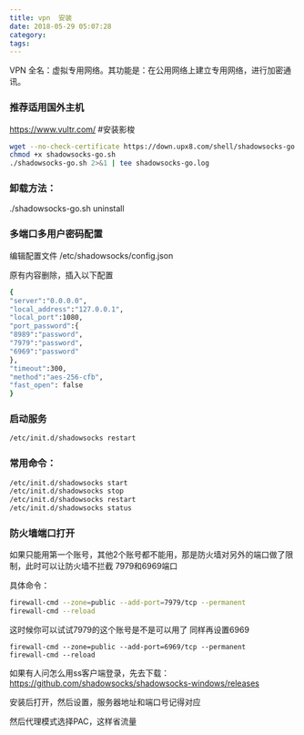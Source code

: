 ```yaml
---
title: vpn  安装
date: 2018-05-29 05:07:28
category:
tags:
---
```

VPN 全名：虚拟专用网络。其功能是：在公用网络上建立专用网络，进行加密通讯。
<!-- more -->

### 推荐适用国外主机
https://www.vultr.com/
#安装影梭
```bash
wget --no-check-certificate https://down.upx8.com/shell/shadowsocks-go.sh
chmod +x shadowsocks-go.sh
./shadowsocks-go.sh 2>&1 | tee shadowsocks-go.log
```

### 卸载方法：

./shadowsocks-go.sh uninstall

### 多端口多用户密码配置

编辑配置文件  /etc/shadowsocks/config.json

原有内容删除，插入以下配置
```bash
{
"server":"0.0.0.0",
"local_address":"127.0.0.1",
"local_port":1080,
"port_password":{
"8989":"password",
"7979":"password",
"6969":"password"
},
"timeout":300,
"method":"aes-256-cfb",
"fast_open": false
}
```
### 启动服务
```bash
/etc/init.d/shadowsocks restart
```
### 常用命令：
```bash
/etc/init.d/shadowsocks start 
/etc/init.d/shadowsocks stop 
/etc/init.d/shadowsocks restart 
/etc/init.d/shadowsocks status
```

### 防火墙端口打开
如果只能用第一个账号，其他2个账号都不能用，那是防火墙对另外的端口做了限制，此时可以让防火墙不拦截 7979和6969端口

具体命令：
```bash
firewall-cmd --zone=public --add-port=7979/tcp --permanent
firewall-cmd --reload
```
这时候你可以试试7979的这个账号是不是可以用了
同样再设置6969
```
firewall-cmd --zone=public --add-port=6969/tcp --permanent
firewall-cmd --reload
```
如果有人问怎么用ss客户端登录，先去下载：
https://github.com/shadowsocks/shadowsocks-windows/releases

安装后打开，然后设置，服务器地址和端口号记得对应

然后代理模式选择PAC，这样省流量



